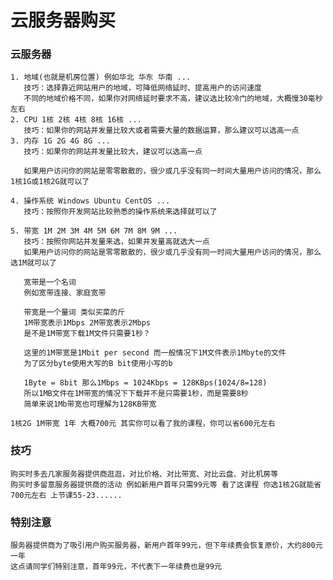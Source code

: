 # 云服务器购买

### 云服务器

    1. 地域(也就是机房位置) 例如华北 华东 华南 ...  
       技巧：选择靠近网站用户的地域，可降低网络延时、提高用户的访问速度
       不同的地域价格不同，如果你对网络延时要求不高，建议选比较冷门的地域，大概慢30毫秒左右
    2. CPU 1核 2核 4核 8核 16核 ...
       技巧：如果你的网站并发量比较大或者需要大量的数据运算，那么建议可以选高一点
    3. 内存 1G 2G 4G 8G ... 
       技巧：如果你的网站并发量比较大，建议可以选高一点
       
       如果用户访问你的网站是零零散散的，很少或几乎没有同一时间大量用户访问的情况，那么1核1G或1核2G就可以了
     
    4. 操作系统 Windows Ubuntu CentOS ... 
       技巧：按照你开发网站比较熟悉的操作系统来选择就可以了
       
    5. 带宽 1M 2M 3M 4M 5M 6M 7M 8M 9M ... 
       技巧：按照你网站并发量来选，如果并发量高就选大一点
       如果用户访问你的网站是零零散散的，很少或几乎没有同一时间大量用户访问的情况，那么选1M就可以了
       
       宽带是一个名词
       例如宽带连接、家庭宽带
       
       带宽是一个量词 类似买菜的斤
       1M带宽表示1Mbps 2M带宽表示2Mbps
       是不是1M带宽下载1M文件只需要1秒？
    
       这里的1M带宽是1Mbit per second 而一般情况下1M文件表示1Mbyte的文件
       为了区分byte使用大写的B bit使用小写的b
    
       1Byte = 8bit 那么1Mbps = 1024Kbps = 128KBps(1024/8=128)
       所以1MB文件在1M带宽的情况下下载并不是只需要1秒，而是需要8秒
       简单来说1Mb带宽也可理解为128KB带宽
    
    1核2G 1M带宽 1年 大概700元 其实你可以看了我的课程，你可以省600元左右
    
### 技巧

    购买时多去几家服务器提供商逛逛，对比价格、对比带宽、对比云盘、对比机房等
    购买时多留意服务器提供商的活动 例如新用户首年只需99元等 看了这课程 你选1核2G就能省700元左右 上节课55-23......
    
### 特别注意

    服务器提供商为了吸引用户购买服务器，新用户首年99元，但下年续费会恢复原价，大约800元一年
    这点请同学们特别注意，首年99元，不代表下一年续费也是99元
    
